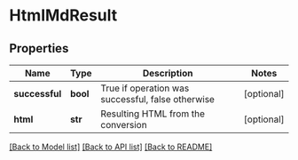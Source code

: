 # HtmlMdResult

## Properties
Name | Type | Description | Notes
------------ | ------------- | ------------- | -------------
**successful** | **bool** | True if operation was successful, false otherwise | [optional] 
**html** | **str** | Resulting HTML from the conversion | [optional] 

[[Back to Model list]](../README.md#documentation-for-models) [[Back to API list]](../README.md#documentation-for-api-endpoints) [[Back to README]](../README.md)


